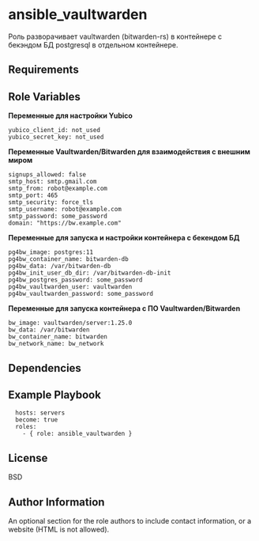 ansible_vaultwarden
=========

Роль разворачивает vaultwarden (bitwarden-rs) в контейнере с бекэндом БД postgresql в отдельном контейнере. 

Requirements
------------


Role Variables
--------------

**Переменные для настройки Yubico**
```
yubico_client_id: not_used
yubico_secret_key: not_used
```

**Переменные Vaultwarden/Bitwarden для взаимодействия с внешним миром**
```
signups_allowed: false
smtp_host: smtp.gmail.com
smtp_from: robot@example.com
smtp_port: 465
smtp_security: force_tls
smtp_username: robot@example.com
smtp_password: some_password
domain: "https://bw.example.com"
```

**Переменные для запуска и настройки контейнера с бекендом БД**
```
pg4bw_image: postgres:11
pg4bw_container_name: bitwarden-db
pg4bw_data: /var/bitwarden-db
pg4bw_init_user_db_dir: /var/bitwarden-db-init
pg4bw_postgres_password: some_password
pg4bw_vaultwarden_user: vaultwarden
pg4bw_vaultwarden_password: some_password
```

**Переменные для запуска контейнера с ПО Vaultwarden/Bitwarden**
```
bw_image: vaultwarden/server:1.25.0
bw_data: /var/bitwarden
bw_container_name: bitwarden
bw_network_name: bw_network
```

Dependencies
------------


Example Playbook
----------------
```
  hosts: servers
  become: true
  roles:
    - { role: ansible_vaultwarden }
```
License
-------

BSD

Author Information
------------------

An optional section for the role authors to include contact information, or a website (HTML is not allowed).
